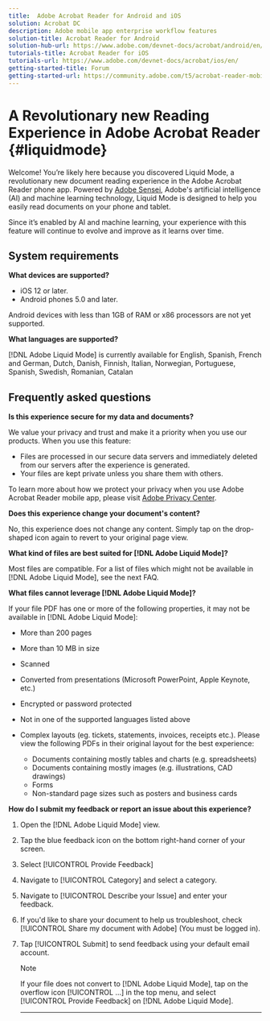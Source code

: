 ```yaml
---
title:  Adobe Acrobat Reader for Android and iOS
solution: Acrobat DC
description: Adobe mobile app enterprise workflow features
solution-title: Acrobat Reader for Android
solution-hub-url: https://www.adobe.com/devnet-docs/acrobat/android/en/
tutorials-title: Acrobat Reader for iOS
tutorials-url: https://www.adobe.com/devnet-docs/acrobat/ios/en/
getting-started-title: Forum
getting-started-url: https://community.adobe.com/t5/acrobat-reader-mobile/bd-p/acrobat-reader-mobile?page=1&sort=latest_replies&filter=all
---
```


# A Revolutionary new Reading Experience in Adobe Acrobat Reader {#liquidmode}

Welcome! You’re likely here because you discovered Liquid Mode, a revolutionary new document reading experience in the Adobe Acrobat Reader phone app. Powered by [Adobe Sensei](https://www.adobe.com/sensei.html), Adobe's artificial intelligence (AI) and machine learning technology, Liquid Mode is designed to help you easily read documents on your phone and tablet.

Since it’s enabled by AI and machine learning, your experience with this feature will continue to evolve and improve as it learns over time.

## System requirements

**What devices are supported?**

* iOS 12 or later.
* Android phones 5.0 and later. 

Android devices with less than 1GB of RAM or x86 processors are not yet supported.

**What languages are supported?**

[!DNL Adobe Liquid Mode] is currently available for English, Spanish, French and German, Dutch, Danish, Finnish, Italian, Norwegian, Portuguese, Spanish, Swedish, Romanian, Catalan

## Frequently asked questions

**Is this experience secure for my data and documents?**

We value your privacy and trust and make it a priority when you use our products. When you use this feature:

* Files are processed in our secure data servers and immediately deleted from our servers after the experience is generated.
* Your files are kept private unless you share them with others.

To learn more about how we protect your privacy when you use Adobe Acrobat Reader mobile app, please visit [Adobe Privacy Center](https://www.adobe.com/privacy.html).

**Does this experience change your document's content?**

No, this experience does not change any content. Simply tap on the drop-shaped icon again to revert to your original page view.

**What kind of files are best suited for [!DNL Adobe Liquid Mode]?**

Most files are compatible. For a list of files which might not be available in [!DNL Adobe Liquid Mode], see the next FAQ. 

**What files cannot leverage [!DNL Adobe Liquid Mode]?**

If your file PDF has one or more of the following properties, it may not be available in [!DNL Adobe Liquid Mode]:

* More than 200 pages
* More than 10 MB in size
* Scanned
* Converted from presentations (Microsoft PowerPoint, Apple Keynote, etc.)
* Encrypted or password protected
* Not in one of the supported languages listed above
* Complex layouts (eg. tickets, statements, invoices, receipts etc.). Please view the following PDFs in their original layout for the best experience:

    * Documents containing mostly tables and charts (e.g. spreadsheets)
    * Documents containing mostly images (e.g. illustrations, CAD drawings)
    * Forms
    * Non-standard page sizes such as posters and business cards

**How do I submit my feedback or report an issue about this experience?**

1. Open the [!DNL Adobe Liquid Mode] view.
1. Tap the blue feedback icon on the bottom right-hand corner of your screen.
1. Select [!UICONTROL Provide Feedback]
1. Navigate to [!UICONTROL Category] and select a category.
1. Navigate to [!UICONTROL Describe your Issue] and enter your feedback.
1. If you'd like to share your document to help us troubleshoot, check [!UICONTROL Share my document with Adobe] (You must be logged in).
1. Tap [!UICONTROL Submit]  to send feedback using your default email account.

   >[!NOTE]
   >
   >If your file does not convert to [!DNL Adobe Liquid Mode], tap on the overflow icon [!UICONTROL ...] in the top menu, and select [!UICONTROL Provide Feedback] on [!DNL Adobe Liquid Mode].

   ---
